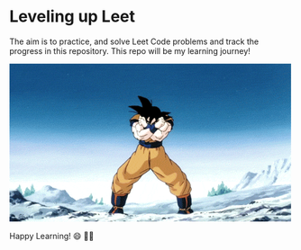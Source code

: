 # Leveling up Leet

The aim is to practice, and solve Leet Code problems and track the progress in this repository. This repo will be my learning journey!

![](https://github.com/Logeswaran123/Leveling-up-Leet/blob/main/images/goku_powerup.gif)

Happy Learning! :smile: :technologist:


